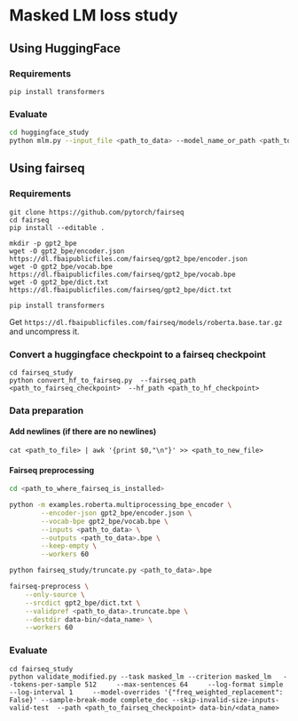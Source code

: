 
# Masked LM loss study

## Using HuggingFace

### Requirements 

`pip install transformers`

### Evaluate

```bash
cd huggingface_study
python mlm.py --input_file <path_to_data> --model_name_or_path <path_to_checkpoint or "roberta-base"> --mlm
```

## Using fairseq

### Requirements 

```
git clone https://github.com/pytorch/fairseq
cd fairseq
pip install --editable .

mkdir -p gpt2_bpe
wget -O gpt2_bpe/encoder.json https://dl.fbaipublicfiles.com/fairseq/gpt2_bpe/encoder.json
wget -O gpt2_bpe/vocab.bpe https://dl.fbaipublicfiles.com/fairseq/gpt2_bpe/vocab.bpe
wget -O gpt2_bpe/dict.txt https://dl.fbaipublicfiles.com/fairseq/gpt2_bpe/dict.txt

pip install transformers
```

Get `https://dl.fbaipublicfiles.com/fairseq/models/roberta.base.tar.gz` and uncompress it.


### Convert a huggingface checkpoint to a fairseq checkpoint

```
cd fairseq_study
python convert_hf_to_fairseq.py  --fairseq_path <path_to_fairseq_checkpoint>  --hf_path <path_to_hf_checkpoint>
```

### Data preparation 

#### Add newlines (if there are no newlines)
`cat <path_to_file> | awk '{print $0,"\n"}' >> <path_to_new_file>`

#### Fairseq preprocessing
```bash
cd <path_to_where_fairseq_is_installed>

python -m examples.roberta.multiprocessing_bpe_encoder \
        --encoder-json gpt2_bpe/encoder.json \
        --vocab-bpe gpt2_bpe/vocab.bpe \
        --inputs <path_to_data> \
        --outputs <path_to_data>.bpe \
        --keep-empty \
        --workers 60

python fairseq_study/truncate.py <path_to_data>.bpe

fairseq-preprocess \
    --only-source \
    --srcdict gpt2_bpe/dict.txt \
    --validpref <path_to_data>.truncate.bpe \
    --destdir data-bin/<data_name> \
    --workers 60
```

### Evaluate

```
cd fairseq_study
python validate_modified.py --task masked_lm --criterion masked_lm   --tokens-per-sample 512     --max-sentences 64     --log-format simple --log-interval 1     --model-overrides '{"freq_weighted_replacement": False}' --sample-break-mode complete_doc --skip-invalid-size-inputs-valid-test  --path <path_to_fairseq_checkpoint> data-bin/<data_name>
```



